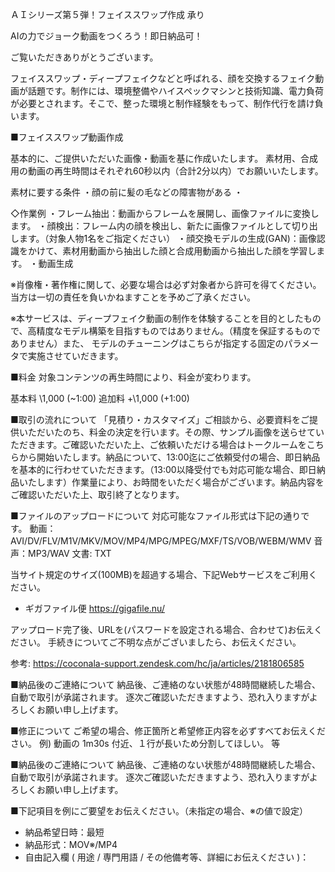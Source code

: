 ＡＩシリーズ第５弾！フェイススワップ作成 承り

AIの力でジョーク動画をつくろう！即日納品可！

ご覧いただきありがとうございます。

フェイススワップ・ディープフェイクなどと呼ばれる、顔を交換するフェイク動画が話題です。制作には、環境整備やハイスペックマシンと技術知識、電力負荷が必要とされます。そこで、整った環境と制作経験をもって、制作代行を請け負います。

■フェイススワップ動画作成

基本的に、ご提供いただいた画像・動画を基に作成いたします。
素材用、合成用の動画の再生時間はそれぞれ60秒以内（合計2分以内）でお願いいたします。

素材に要する条件
・顔の前に髪の毛などの障害物がある
・

◇作業例
・フレーム抽出：動画からフレームを展開し、画像ファイルに変換します。
・顔検出：フレーム内の顔を検出し、新たに画像ファイルとして切り出します。（対象人物1名をご指定ください）
・顔交換モデルの生成(GAN)：画像認識をかけて、素材用動画から抽出した顔と合成用動画から抽出した顔を学習します。
・動画生成




※肖像権・著作権に関して、必要な場合は必ず対象者から許可を得てください。
当方は一切の責任を負いかねますことを予めご了承ください。

※本サービスは、ディープフェイク動画の制作を体験することを目的としたもので、高精度なモデル構築を目指すものではありません。（精度を保証するものでありません）また、 モデルのチューニングはこちらが指定する固定のパラメータで実施させていだきます。

■料金
対象コンテンツの再生時間により、料金が変わります。

基本料 \1,000 (~1:00)
追加料 +\1,000 (+1:00)


■取引の流れについて
「見積り・カスタマイズ」ご相談から、必要資料をご提供いただいたのち、料金の決定を行います。その際、サンプル画像を送らせていただきます。ご確認いただいた上、ご依頼いただける場合はトークルームをこちらから開始いたします。納品について、13:00迄にご依頼受付の場合、即日納品を基本的に行わせていただきます。（13:00以降受付でも対応可能な場合、即日納品いたします）作業量により、お時間をいただく場合がございます。納品内容をご確認いただいた上、取引終了となります。


■ファイルのアップロードについて
対応可能なファイル形式は下記の通りです。
動画：AVI/DV/FLV/M1V/MKV/MOV/MP4/MPG/MPEG/MXF/TS/VOB/WEBM/WMV
音声：MP3/WAV
文書: TXT

当サイト規定のサイズ(100MB)を超過する場合、下記Webサービスをご利用ください。
- ギガファイル便
https://gigafile.nu/

アップロード完了後、URLを(パスワードを設定される場合、合わせて)お伝えください。
手続きについてご不明な点がございましたら、お伝えください。

参考:
https://coconala-support.zendesk.com/hc/ja/articles/2181806585


■納品後のご連絡について
納品後、ご連絡のない状態が48時間継続した場合、自動で取引が承諾されます。
逐次ご確認いただきますよう、恐れ入りますがよろしくお願い申し上げます。


■修正について
ご希望の場合、修正箇所と希望修正内容を必ずすべてお伝えください。
例) 動画の 1m30s 付近、１行が長いため分割してほしい。 等


■納品後のご連絡について
納品後、ご連絡のない状態が48時間継続した場合、自動で取引が承諾されます。
逐次ご確認いただきますよう、恐れ入りますがよろしくお願い申し上げます。


■下記項目を例にご要望をお伝えください。（未指定の場合、※の値で設定）

- 納品希望日時：最短
- 納品形式：MOV※/MP4
- 自由記入欄 ( 用途 / 専門用語 / その他備考等、詳細にお伝えください )：
